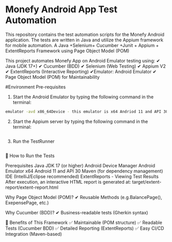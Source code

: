 # Monefy Android App Test Automation
This repository contains the test automation scripts for the Monefy Android application. The tests are written in Java and utilize the Appium framework for mobile automation.
A Java +Selenium+ Cucumber +Junit + Appium + ExtentReports Framework using Page Object Model (POM)

This project automates Monefy App on Android Emulator testing using:
✔ Java (JDK 17+)
✔ Cucumber (BDD)
✔ Selenium (Web Testing)
✔ Appium V2 
✔ ExtentReports (Interactive Reporting)
✔Emulator: Android Emulator
✔ Page Object Model (POM) for Maintainability
    
#Environment Pre-requisites
1. Start the Android Emulator by typing the following command in the terminal:
```bash emulator -list-avds
emulator -avd x86_64Device - this emulator is x64 Andriod 11 and API 30 so its compatiable with the Appium V2
```
2. Start the Appium server by typing the following command in the terminal:
```bash appium
```
3. Run the TestRunner
```bash mvn clean test
```
📌 How to Run the Tests

Prerequisites
Java JDK 17 (or higher)
Android Device Manager
Android Emulator x64 Android 11 and API 30
Maven (for dependency management)
IDE (IntelliJ/Eclipse recommended)
ExtentReports - Viewing Test Results
After execution, an interactive HTML report is generated at:
target/extent-report/extent-report.html

Why Page Object Model (POM)?
✔ Reusable Methods (e.g.BalancePage(), ExepensePage, etc.)


Why Cucumber (BDD)?
✔ Business-readable tests (Gherkin syntax)


🚀 Benefits of This Framework
✅ Maintainable (POM structure)
✅ Readable Tests (Cucumber BDD)
✅ Detailed Reporting (ExtentReports)
✅ Easy CI/CD Integration (Maven-based)